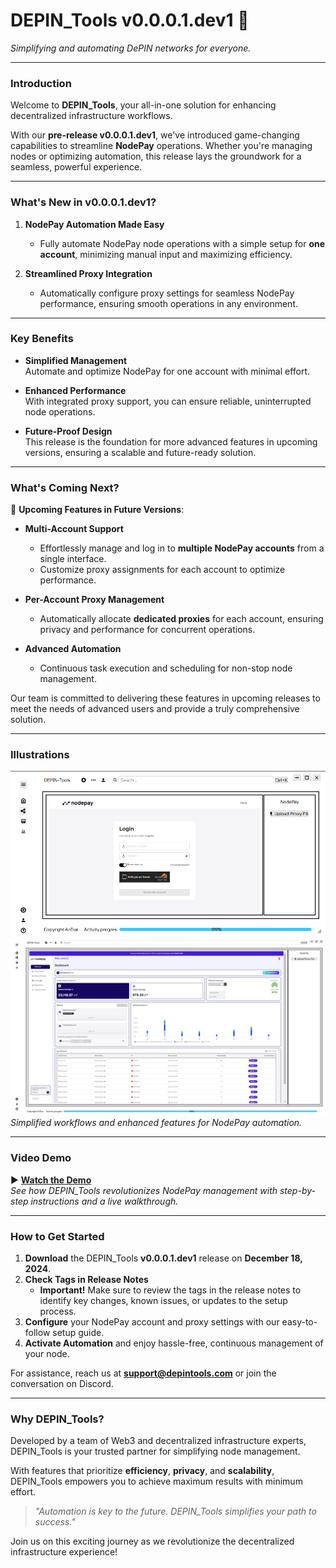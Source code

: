 # DEPIN_Tools v0.0.0.1.dev1 🚀  

*Simplifying and automating DePIN networks for everyone.*  

---

### **Introduction**  

Welcome to **DEPIN_Tools**, your all-in-one solution for enhancing decentralized infrastructure workflows.  

With our **pre-release v0.0.0.1.dev1**, we've introduced game-changing capabilities to streamline **NodePay** operations. Whether you're managing nodes or optimizing automation, this release lays the groundwork for a seamless, powerful experience.  

---

### **What's New in v0.0.0.1.dev1?**  

1. **NodePay Automation Made Easy**  
   - Fully automate NodePay node operations with a simple setup for **one account**, minimizing manual input and maximizing efficiency.  

2. **Streamlined Proxy Integration**  
   - Automatically configure proxy settings for seamless NodePay performance, ensuring smooth operations in any environment.  

---

### **Key Benefits**  

- **Simplified Management**  
  Automate and optimize NodePay for one account with minimal effort.  

- **Enhanced Performance**  
  With integrated proxy support, you can ensure reliable, uninterrupted node operations.  

- **Future-Proof Design**  
  This release is the foundation for more advanced features in upcoming versions, ensuring a scalable and future-ready solution.  

---

### **What's Coming Next?**  

🔮 **Upcoming Features in Future Versions**:  

- **Multi-Account Support**  
  - Effortlessly manage and log in to **multiple NodePay accounts** from a single interface.  
  - Customize proxy assignments for each account to optimize performance.  

- **Per-Account Proxy Management**  
  - Automatically allocate **dedicated proxies** for each account, ensuring privacy and performance for concurrent operations.  

- **Advanced Automation**  
  - Continuous task execution and scheduling for non-stop node management.  

Our team is committed to delivering these features in upcoming releases to meet the needs of advanced users and provide a truly comprehensive solution.  

---

### **Illustrations**  

![NodePay Single-Account Automation](images/loginNP.png)  
![NodePay Dashboard with Proxy Integration](images/dashBoardNP.png)  
*Simplified workflows and enhanced features for NodePay automation.*  

---

### **Video Demo**  

▶️ **[Watch the Demo](images/video-demo.mp4)**  
*See how DEPIN_Tools revolutionizes NodePay management with step-by-step instructions and a live walkthrough.*  

---

### **How to Get Started**  

1. **Download** the DEPIN_Tools **v0.0.0.1.dev1** release on **December 18, 2024**.  
2. **Check Tags in Release Notes**  
   - **Important!** Make sure to review the tags in the release notes to identify key changes, known issues, or updates to the setup process.  
3. **Configure** your NodePay account and proxy settings with our easy-to-follow setup guide.  
4. **Activate Automation** and enjoy hassle-free, continuous management of your node.  

For assistance, reach us at **support@depintools.com** or join the conversation on Discord.  

---

### **Why DEPIN_Tools?**  

Developed by a team of Web3 and decentralized infrastructure experts, DEPIN_Tools is your trusted partner for simplifying node management.  

With features that prioritize **efficiency**, **privacy**, and **scalability**, DEPIN_Tools empowers you to achieve maximum results with minimum effort.  

> *"Automation is key to the future. DEPIN_Tools simplifies your path to success."*  

Join us on this exciting journey as we revolutionize the decentralized infrastructure experience!
